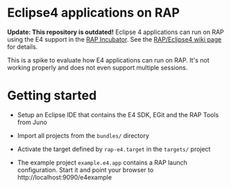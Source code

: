 Eclipse4 applications on RAP
============================

**Update: This repository is outdated!** Eclipse 4 applications can run on RAP using the E4 support in the [RAP Incubator](https://www.eclipse.org/rap/incubator/).
See the [RAP/Eclipse4 wiki page](http://wiki.eclipse.org/RAP/Eclipse4) for details.

This is a spike to evaluate how E4 applications can run on RAP.
It's not working properly and does not even support multiple sessions.

Getting started
===============

* Setup an Eclipse IDE that contains the E4 SDK, EGit and the RAP Tools from Juno

* Import all projects from the `bundles/` directory

* Activate the target defined by `rap-e4.target` in the `targets/` project

* The example project `example.e4.app` contains a RAP launch configuration. Start it and point your browser to http://localhost:9090/e4example
